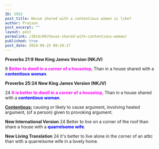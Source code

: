 ```yaml
---
---
ID: 1952
post_title: House shared with a contentious woman is like?
author: Praison
post_excerpt: ""
layout: post
permalink: /2014/09/house-shared-with-contentious-woman/
published: true
post_date: 2014-09-25 09:29:17
---
```

<strong>Proverbs 21:9</strong>
<strong> New King James Version (NKJV)</strong>

9 <span style="color: #ff00ff;"><strong>Better to dwell in a corner of a housetop</strong></span>,
Than in a house shared with a <span style="color: #0000ff;"><strong>contentious woman</strong></span>.

<strong>Proverbs 25:24</strong>
<strong> New King James Version (NKJV)</strong>

24 <span style="color: #ff00ff;"><strong>It is better to dwell in a corner of a housetop</strong></span>,
Than in a house shared with a <span style="color: #0000ff;"><strong>contentious woman</strong></span>.

<span style="text-decoration: underline;"><strong>Contentious:</strong></span> causing or likely to cause argument, involving heated argument, (of a person) given to provoking argument.

<strong>New International Version</strong>
24 Better to live on a corner of the roof than share a house with a <strong><span style="color: #0000ff;">quarrelsome wife</span></strong>.

<strong>New Living Translation</strong>
24 It's better to live alone in the corner of an attic than with a quarrelsome wife in a lovely home.

&nbsp;